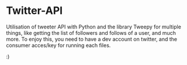 # Twitter-API

Utilisation of tweeter API with Python and the library Tweepy for multiple things, like getting the list of followers and follows of a user, and much more.
To enjoy this, you need to have a dev account on twitter, and the consumer acces/key for running each files.

:)
